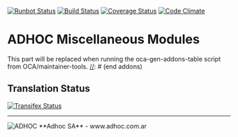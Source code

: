 [![Runbot Status](http://runbot.adhoc.com.ar/runbot/badge/flat/21/9.0.svg)](http://runbot.adhoc.com.ar/runbot/repo/github-com-ingadhoc-miscellaneous-21)
[![Build Status](https://travis-ci.org/ingadhoc/miscellaneous.svg?branch=9.0)](https://travis-ci.org/ingadhoc/miscellaneous)
[![Coverage Status](https://coveralls.io/repos/ingadhoc/miscellaneous/badge.png?branch=9.0)](https://coveralls.io/r/ingadhoc/miscellaneous?branch=9.0)
[![Code Climate](https://codeclimate.com/github/ingadhoc/miscellaneous/badges/gpa.svg)](https://codeclimate.com/github/ingadhoc/miscellaneous)

# ADHOC Miscellaneous Modules

[//]: # (addons)
This part will be replaced when running the oca-gen-addons-table script from OCA/maintainer-tools.
[//]: # (end addons)

Translation Status
------------------
[![Transifex Status](https://www.transifex.com/projects/p/ingadhoc-miscellaneous-9-0/chart/image_png)](https://www.transifex.com/projects/p/ingadhoc-miscellaneous-9-0)

----

<img alt="ADHOC" src="http://fotos.subefotos.com/83fed853c1e15a8023b86b2b22d6145bo.png" />
**Adhoc SA** - www.adhoc.com.ar
